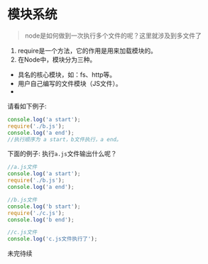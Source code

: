 # 模块系统

> node是如何做到一次执行多个文件的呢？这里就涉及到多文件了

1. require是一个方法，它的作用是用来加载模块的。
2. 在Node中，模块分为三种。
 * 具名的核心模块，如：fs、http等。
 * 用户自己编写的文件模块（JS文件）。
 *
 
请看如下例子:
```js
console.log('a start');
require('./b.js');
console.log('a end');
//执行顺序为 a start，b文件执行，a end。
```

下面的例子: 执行`a.js`文件输出什么呢？
```js
//a.js文件
console.log('a start');
require('./b.js');
console.log('a end');

//b.js文件
console.log('b start');
require('./c.js');
console.log('b end');

//c.js文件
console.log('c.js文件执行了');
```

未完待续
